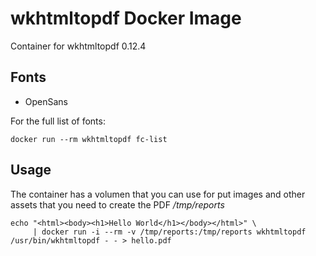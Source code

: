
# wkhtmltopdf Docker Image

Container for wkhtmltopdf 0.12.4


## Fonts

* OpenSans


For the full list of fonts:

```
docker run --rm wkhtmltopdf fc-list

```

## Usage

The container has a volumen that you can use for put images and other assets that you need to create the PDF _/tmp/reports_

```
echo "<html><body><h1>Hello World</h1></body></html>" \
     | docker run -i --rm -v /tmp/reports:/tmp/reports wkhtmltopdf /usr/bin/wkhtmltopdf - - > hello.pdf
````

